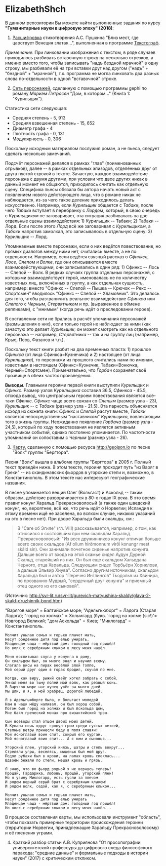 # ElizabethShch
В данном репозитории Вы можете найти выполненные задания по курсу **"Гуманитарные науки в цифровую эпоху" (2018)**:

1. [Расшифровка](https://github.com/ElizabethRadeckaya/Elizabeth/blob/master/%D0%A0%D1%83%D0%BA%D0%BE%D0%BF%D0%B8%D1%81%D1%8C%20%D0%9F%D1%83%D1%88%D0%BA%D0%B8%D0%BD%D0%B0.xml) стихотворения А.С. Пушкина "Близ мест, где царствует Венеция златая...", выполненная в программе [Текстограф](http://textograf.ru/textograf/editor/#/transcript/98e6084b-b32e-4371-85af-dc135f2e484c).

_Примечание_: При линковании изображения с текстом, в ряде случаев приходилось разбивать вставочную строку на несколько отрезков, а именно вместо того, чтобы записывать "надъ бездной мрачной" в одну строку, мы разбивали её на три вставки друг над другом ("надъ" + "бездной" + "мрачной"), т.к. программа не могла линковать два разных слова по-отдельности в одной "вставочной" строке. 

2. [Сеть персонажей](https://github.com/ElizabethRadeckaya/Elizabeth/blob/master/Untitled.png), сделанную с помощью программы gephi по роману _Мариэм Петросян_ "Дом, в котором..." (Книга 1: "Курильщик").

Статистика сети следующая:

* Средняя степень - 5, 913
* Средняя взвешенная степень - 15, 652
* Диаметр графа - 4
* Плотность графа - 0, 131
* Модулярность - 0, 306

Поскольку исходным материалом послужил роман, а не пьеса, следует сделать несколько замечаний. 

Подсчёт персонажей делался в рамках "глав" (поименованных отрывков), далее -- в рамках отдельных эпизодов, отделённых друг от друга пустой строкой в тексте. Зачастую, каждое взаимодействие персонажа с двумя другими, при условии что двое других никак в данный момент не общаются, приходилось считать как отдельную сцену. Специфика пьесы обязала бы автора начать новый акт с появлением нового действующего лица, что в романе никак не наблюдается, из-за чего такое деление приходилось делать искусственно. Например, если _Курильщик_ общается с _Табаки_, после чего _Табаки_ вступает в перебранку с _Лордом_, который, в свою очередь с _Курильщиком_ не заговаривает, эта ситуация разбивалась на две отдельные сцены взаимодействия: 1) Курильщик -- Табаки; 2) Табаки -- Лорд. Если после этого _Лорд_ всё же заговаривал с _Курильщиком_, а _Табаки_ напротив замолкал, это записывалось в отдельную сцену: 3) Курильщик -- Лорд.

Упоминаемые вместе персонажи, если о них ведётся повествование, но прямых диалогов между ними нет, считались вместе, а не по отдельности. Например, если ведётся связный рассказ о _Сфинксе, Лосе, Слепом и Волке_, где они описываются вместе взаимодействующими, они записывались в один ряд: 1) Сфинкс -- Лось -- Слепой -- Волк. В редких случаях группа отдельных персонажей, с которыми взаимодействует герой, именовалась не по количеству известных лиц, включённых в группу, а как отдельная сущность, например: вместо "Сфинкс -- Слепой -- Пышка -- Крючок -- Рекс -- Спортсмен" вводилось "Сфинкс -- Слепой -- Хламовник". Это делалось для того, чтобы разграничить реальное взаимодействие _Сфинкса_ или _Cлепого_ с _Черным_, _Стервятником_ и пр. (выраженное в обмене репликами), с "мнимым" (когда речь идёт о преследовании героев). 

В составлении сети не брались в расчёт упоминания персонажей (размышления о них), если только герой не наблюдает за ними (как зачастую это делает _Курильщик_; он может смотреть как на отдельного персонажа -- например, _Стервятника_ -- так и на группу лиц (например, Крыс, Псов, Фазанов и т.п.).

Поскольку текст книги разбит на два временных пласта: 1) прошлое _Сфинкса_ (от лица Сфинкса=Кузнечика) и 2) настоящее (от лица _Курильщика_), то персонажи из прошлого считались нами по именам, известным в настоящем (Сфинкс=Кузнечик, Табаки=Вонючка, Черный=Спортсмен). Примечательно, что _Горбач_ сохраняет своё прозвище в обеих частях произведения.

**Выводы.** Главными героями первой книги выступили _Курильщик_ и _Сфинкс_. Размер узлов _Курильщика_ составил 36.5, _Сфинкса_ - 45.5, отсюда вывод, что центральным героем повествования является всё-таки _Сфинкс_. _Сфинкс_ чаще всего связан со _Слепым_ (размер узла - 23), _Курильщик_ -- с _Табаки_ (размер узла - 21.5). Эта парность объясняется исходя из сюжета книги: _Сфинкс_ и _Слепой_ растут вместе, _Табаки_ является непосредственным "наставником" _Курильщика_, вовлекающим того в жизнь группы. Неожиданно появление _Горбача_ (размер узла - 24,5), который по ходу повествования не является активным участником событий, однако постоянно упоминается. По частотности упоминаний он сопоставим с _Черным_ (размер узла - 26).

3. [Карту](https://github.com/ElizabethRadeckaya/Elizabeth/blob/master/map.geojson), сделанную с помощью ресурса <http://geojson.io> по песне "Волк" группы "Бергтора".

Песня "Волк" вышла в альбоме группы "Бергтора" в 2005 г. Полный текст приведён ниже. В этом тексте, героиня проходит путь "из Варяг в Греки" -- из скандинавских фьордов в угорские степи и, возможно, в Константинополь. В этом тексте нас интересуют географические названия. 

В песне упоминается вещий Олег (Вольгаст) и Аскольд -- таким образом, действие разворачивается в 80-х годах IX века. В это время правит конунг Харальд Прекрасноволосый (а также один шведский конунг, но, вероятнее, всё же, что речь идёт о Норвегии; Исландия к этому времени ищё не заселена, во всяком случае, никаких указаний на это в песне нет). При дворе Харальда были скальды, см.: 

> В "Саге об Эгиле" (гл. VIII) рассказывается, например, о том, как относился к состоявшим при нем скальдам Харальд Прекрасноволосый: "Из всех дружинников конунг отличал больше всего своих скальдов (Af ollum hirðmonnum virði konungr mest skáld sín). Они занимали почетное сиденье напротив конунга. Дальше всего от входа на этой скамье сидел Аудун Дурной Скальд, старейший из них. Он был еще скальдом Хальвдана Черного, отца Харальда. Следующим сидел Торбьёрн Хорнклови, а дальше Эльвир Хнува". Согласно другим источникам, скальдом Харальда был и автор "Перечня Инглингов" Тьодольв из Хвинира, по прозванию Мудрый, "сердечный друг конунга" и приемный отец одного из его сыновей".

(Источник: <http://svr-lit.ru/svr-lit/gurevich-matyushina-skaldy/glava-2-skald-druzhinnik-bond.htm>)

"Варягов море" = Балтийское море; "Адельгьюборг" = Ладога (Старая Ладога); "город на холмах" = Хольмгард (букв. 'город на холме (sic!)'= Новгород Великий; "дом Аскольда" = Киев; "Миклогард" = Константинополь.

    Молчит унылая семья и горько плачет мать,
    Несут рождённое дитя под елью умирать,
    Младенцам чаща – мёртвый дом: голодный год пришёл!
    Но волк с серебряным клыком в лесу меня нашёл.

    Меня воспитывал слуга у конунга в дому,
    Он скальдом был, он много знал и научил всему.
    Слагала висы на пирах весёлой злой толпе,
    Мой серый друг один в горах бродил, скучал по мне. 

    Когда, как виру, рыжий свейг хотел забрать с собой,
    Умчал меня во тьму полей мой волк, как резвый конь.
    В Варягов море нас купец увёл за много дней
    Мы шли, и я, и мой храбрец, дорогой лебедей.

    Я в Адельгьюборге была, и Вольгаст молодой
    Нам в чаши мёду наливал, он был хорош собой.
    Потом был город на холмах и был Аскольда дом,
    Мне баял греческий монах про византийский трон.

    Сын воеводы стал отцом двоих моих детей.
    В Купалы ночь вдруг грянул гром среди густых ветвей,
    Степные ветры принесли беду в поля славян!
    Мой ясноглазый воин спит, сокрыл его курган.
    Мой ясноглазый воин спит... А с ним и сыновья...

    Угорский плен, угорский князь, шатры и степь вокруг...
    Стреляли угры, веселясь, мишенью был мой друг.
    Подол рубахи был в крови, на лапах кровь спеклась...
    Вдвоём бежали по степи, мешая кровь и грязь.

    Я знаю, что во фьорд родной я не вернусь теперь!
    Прощай, Гардарика, любовь, прощай, угорский плен!
    Но я увижу Миклогард, есть гусли за плечом
    И рядом верный серый брат с серебряным клыком!
    И рядом волк, седой, как я, с серебряным клыком...

    Молчит унылая семья и горько плачет мать,
    Несут рождённое дитя под елью умирать
    Младенцам чаща - мёртвый дом: голодный год пришёл!
    Но волк с серебряным клыком в лесу меня нашёл...

В процессе составления карты, мы использовали инструмент "область", чтобы показать примерные территории происхождения героини (территории Норвегии, принадлежащие Харальду Прекрасноволосому) и её пленения уграми. 

4. Краткий разбор статьи А.В. Куприянова "От просопографии университетской профессуры до цифрового следа философского парахода: "средние данные" и формальные подходы в истории науки" (2017) с критическим откликом.

